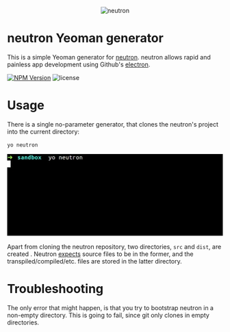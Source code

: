 <p align="center">
  <img alt="neutron" src="https://cloud.githubusercontent.com/assets/1678441/9429889/ccd2253a-49df-11e5-894e-81d52a36eb4b.png">
</p>

# neutron Yeoman generator
This is a simple Yeoman generator for [neutron](https://github.com/yan-foto/neutron). neutron allows rapid and painless app development using Github's [electron](http://electron.atom.io/).

<a href="https://www.npmjs.com/package/generator-neutron"><img alt="NPM Version" src="https://img.shields.io/npm/v/generator-neutron.svg"></a>
![license](https://img.shields.io/npm/l/generator-neutron.svg)

# Usage
There is a single no-parameter generator, that clones the neutron's project into the current directory:

```
yo neutron
```

![yo-neutron](https://raw.githubusercontent.com/yan-foto/yan-foto.github.io/master/assets/generator-neutron.gif)

Apart from cloning the neutron repository, two directories, `src` and `dist`, are created . Neutron [expects](https://github.com/yan-foto/neutron#file-structure) source files to be in the former, and the transpiled/compiled/etc. files are stored in the latter directory.

# Troubleshooting
The only error that might happen, is that you try to bootstrap neutron in a non-empty directory. This is going to fail, since git only clones in empty directories.
